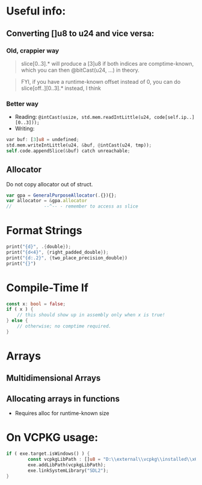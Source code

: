 # Useful info:

## Converting []u8 to u24 and vice versa:

### Old, crappier way

>  slice[0..3].* will produce a [3]u8 if both indices are comptime-known, which you can then @bitCast(u24, ...) in theory.

>  FYI, if you have a runtime-known offset instead of 0, you can do slice[off..][0..3].* instead, I think

### Better way

* Reading:  `@intCast(usize, std.mem.readIntLittle(u24, code[self.ip..][0..3]));`
* Writing: 

```rust
var buf: [3]u8 = undefined;
std.mem.writeIntLittle(u24, &buf, @intCast(u24, tmp));
self.code.appendSlice(&buf) catch unreachable;
```

## Allocator

Do not copy allocator out of struct.

```ts
var gpa = GeneralPurposeAllocator(.{}){};
var allocator = &gpa.allocator
//            --^-- - remember to access as slice
```

# Format Strings

```rust
print("{d}", .{double});
print("{d<4}", {right_padded_double});
print("{d:.2}", {two_place_precision_double})
print("{}")
```

# Compile-Time If

```rust
const x: bool = false;
if ( x ) {
    // this should show up in assembly only when x is true!
} else {
    // otherwise; no comptime required. 
}
```

# Arrays

## Multidimensional Arrays

## Allocating arrays in functions

* Requires alloc for runtime-known size
    
# On VCPKG usage:

```rust
if ( exe.target.isWindows() ) {
        const vcpkgLibPath : []u8 = "D:\\external\\vcpkg\\installed\\x64-windows\\";
        exe.addLibPath(vcpkgLibPath);
        exe.linkSystemLibrary("SDL2");
}
```